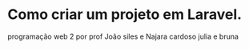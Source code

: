 # Como criar um projeto em Laravel. 
programação web 2 por prof João siles e Najara cardoso
julia e bruna 
